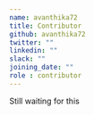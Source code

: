 ```yaml
---
name: avanthika72
title: Contributor
github: avanthika72
twitter: ""
linkedin: ""
slack: ""
joining_date: ""
role : contributor
---
```


Still waiting for this

